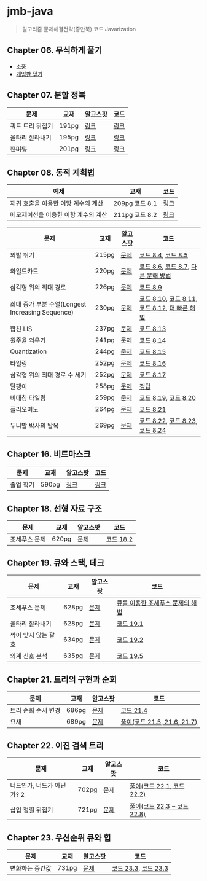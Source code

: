 # jmb-java

> 알고리즘 문제해결전략(종만북) 코드 Javarization

## Chapter 06. 무식하게 풀기

- [소풍](src/main/java/book/jmb/chapter06/picnic/Main.java)
- [게임판 덮기](src/main/java/book/jmb/chapter06/boardcover/Main.java)

## Chapter 07. 분할 정복

| 문제        | 교재    | 알고스팟                                                       | 코드                                                            |
|-----------|-------|------------------------------------------------------------|---------------------------------------------------------------|
| 쿼드 트리 뒤집기 | 191pg | [링크](https://www.algospot.com/judge/problem/read/QUADTREE) | [링크](./src/main/java/book/jmb/chapter07/quadtree/Main.java)   |
| 울타리 잘라내기  | 195pg | [링크](https://algospot.com/judge/problem/read/FENCE)        | [링크](./src/main/java/book/jmb/chapter07/fence/Main.java)      |
| ~~팬미팅~~   | 201pg | [링크](https://algospot.com/judge/problem/read/FANMEETING)   | [링크](./src/main/java/book/jmb/chapter07/fanmeeting/Main.java) |

## Chapter 08. 동적 계획법

| 예제                   | 교재           | 코드                                                   |
|----------------------|--------------|------------------------------------------------------|
| 재귀 호출을 이용한 이항 계수의 계산 | 209pg 코드 8.1 | [링크](src/main/java/book/jmb/chapter08/Code_8_1.java) |
| 메모제이션을 이용한 이항 계수의 계산 | 211pg 코드 8.2 | [링크](src/main/java/book/jmb/chapter08/Code_8_2.java) |

| 문제                                       | 교재    | 알고스팟                                                           | 코드                                                                                                                                                                                                                                                                          |
|------------------------------------------|-------|----------------------------------------------------------------|-----------------------------------------------------------------------------------------------------------------------------------------------------------------------------------------------------------------------------------------------------------------------------|
| 외발 뛰기                                    | 215pg | [문제](https://www.algospot.com/judge/problem/read/JUMPGAME)     | [코드 8.4](./src/main/java/book/jmb/chapter08/jumpgame/Code_8_4.java), [코드 8.5](./src/main/java/book/jmb/chapter08/jumpgame/Code_8_5.java)                                                                                                                                    |
| 와일드카드                                    | 220pg | [문제](https://www.algospot.com/judge/problem/read/WILDCARD)     | [코드 8.6](src/main/java/book/jmb/chapter08/wildcard/Code_8_6.java), [코드 8.7](src/main/java/book/jmb/chapter08/wildcard/Code_8_7.java), [다른 분해 방법](./src/main/java/book/jmb/chapter08/wildcard/OtherSolution.java)                                                            |
| 삼각형 위의 최대 경로                             | 226pg | [문제](https://www.algospot.com/judge/problem/read/TRIANGLEPATH) | [코드 8.9](./src/main/java/book/jmb/chapter08/trianglepath/Code_8_9.java)                                                                                                                                                                                                     |
| 최대 증가 부분 수열(Longest Increasing Sequence) | 230pg | [문제](https://algospot.com/judge/problem/read/LIS)              | [코드 8.10](./src/main/java/book/jmb/chapter08/lis/Code_8_10.java), [코드 8.11](./src/main/java/book/jmb/chapter08/lis/Code_8_11.java), [코드 8.12](./src/main/java/book/jmb/chapter08/lis/Code_8_12.java), [더 빠른 해법](./src/main/java/book/jmb/chapter08/lis/FasterSolution.java) |
| 합친 LIS                                   | 237pg | [문제](https://algospot.com/judge/problem/read/JLIS)             | [코드 8.13](./src/main/java/book/jmb/chapter08/jlis/Code_8_13.java)                                                                                                                                                                                                           |
| 원주율 외우기                                  | 241pg | [문제](https://algospot.com/judge/problem/read/PI)               | [코드 8.14](./src/main/java/book/jmb/chapter08/pi/Code_8_14.java)                                                                                                                                                                                                             |
| Quantization                             | 244pg | [문제](https://algospot.com/judge/problem/read/QUANTIZE)         | [코드 8.15](./src/main/java/book/jmb/chapter08/quantize/Code_8_15.java)                                                                                                                                                                                                       |
| 타일링                                      | 252pg | [문제](https://algospot.com/judge/problem/read/TILING2)          | [코드 8.16](./src/main/java/book/jmb/chapter08/tiling2/Code_8_16.java)                                                                                                                                                                                                        |
| 삼각형 위의 최대 경로 수 세기                        | 252pg | [문제](https://www.algospot.com/judge/problem/read/TRIPATHCNT)   | [코드 8.17](./src/main/java/book/jmb/chapter08/tripathcnt/Code_8_17.java)                                                                                                                                                                                                     |
| 달팽이                                      | 258pg | [문제](https://www.algospot.com/judge/problem/read/SNAIL)        | [정답](./src/main/java/book/jmb/chapter08/snail/Solution.java)                                                                                                                                                                                                                |
| 비대칭 타일링                                  | 259pg | [문제](https://www.algospot.com/judge/problem/read/ASYMTILING)   | [코드 8.19](./src/main/java/book/jmb/chapter08/asymtiling/Code_8_19.java), [코드 8.20](./src/main/java/book/jmb/chapter08/asymtiling/Code_8_20.java)                                                                                                                            |
| 폴리오미노                                    | 264pg | [문제](https://www.algospot.com/judge/problem/read/POLY)         | [코드 8.21](./src/main/java/book/jmb/chapter08/poly/Code_8_21.java)                                                                                                                                                                                                           |
| 두니발 박사의 탈옥                               | 269pg | [문제](https://www.algospot.com/judge/problem/read/NUMB3RS)      | [코드 8.22](./src/main/java/book/jmb/chapter08/numb3rs/Code_8_22.java), [코드 8.23](./src/main/java/book/jmb/chapter08/numb3rs/Code_8_23.java), [코드 8.24](./src/main/java/book/jmb/chapter08/numb3rs/Code_8_24.java)                                                            |

## Chapter 16. 비트마스크

| 문제    | 교재    | 알고스팟                                                         | 코드                                                            |
|-------|-------|--------------------------------------------------------------|---------------------------------------------------------------|
| 졸업 학기 | 590pg | [링크](https://www.algospot.com/judge/problem/read/GRADUATION) | [링크](./src/main/java/book/jmb/chapter16/graduation/Main.java) |

## Chapter 18. 선형 자료 구조

| 문제      | 교재    | 알고스팟                                                       | 코드                                                                    |
|---------|-------|------------------------------------------------------------|-----------------------------------------------------------------------|
| 조세푸스 문제 | 620pg | [문제](https://www.algospot.com/judge/problem/read/JOSEPHUS) | [코드 18.2](./src/main/java/book/jmb/chapter18/josephus/Code_18_2.java) |

## Chapter 19. 큐와 스택, 데크

| 문제          | 교재    | 알고스팟                                                       | 코드                                                                                       |
|-------------|-------|------------------------------------------------------------|------------------------------------------------------------------------------------------|
| 조세푸스 문제     | 628pg | [문제](https://www.algospot.com/judge/problem/read/JOSEPHUS) | [큐를 이용한 조세푸스 문제의 해법](./src/main/java/book/jmb/chapter19/josephus/SolutionWithQueue.java) |
| 울타리 잘라내기    | 628pg | [문제](https://algospot.com/judge/problem/read/FENCE)        | [코드 19.1](./src/main/java/book/jmb/chapter19/fence/Code_19_1.java)                       |
| 짝이 맞지 않는 괄호 | 634pg | [문제](https://algospot.com/judge/problem/read/BRACKETS2)    | [코드 19.2](./src/main/java/book/jmb/chapter19/brackets2/Code_19_2.java)                   |
| 외계 신호 분석    | 635pg | [문제](https://www.algospot.com/judge/problem/read/ITES)     | [코드 19.5](./src/main/java/book/jmb/chapter19/ites/Code_19_5.java)                        |

## Chapter 21. 트리의 구현과 순회

| 문제          | 교재    | 알고스팟                                                        | 코드                                                                                   |
|-------------|-------|-------------------------------------------------------------|--------------------------------------------------------------------------------------|
| 트리 순회 순서 변경 | 686pg | [문제](https://www.algospot.com/judge/problem/read/TRAVERSAL) | [코드 21.4](./src/main/java/book/jmb/chapter21/traversal/Code_21_4.java)               |
| 요새          | 689pg | [문제](https://www.algospot.com/judge/problem/read/FORTRESS)  | [풀이(코드 21.5, 21.6, 21.7)](./src/main/java/book/jmb/chapter21/fortress/Solution.java) |

## Chapter 22. 이진 검색 트리

| 문제               | 교재    | 알고스팟                                                        | 코드                                                                                  |
|------------------|-------|-------------------------------------------------------------|-------------------------------------------------------------------------------------|
| 너드인가, 너드가 아닌가? 2 | 702pg | [문제](https://www.algospot.com/judge/problem/read/NERD2)     | [풀이(코드 22.1, 코드 22.2)](./src/main/java/book/jmb/chapter22/nerd2/Solution.java)      |
| 삽입 정렬 뒤집기        | 721pg | [문제](https://www.algospot.com/judge/problem/read/INSERTION) | [풀이(코드 22.3 ~ 코드 22.8)](./src/main/java/book/jmb/chapter22/insertion/Solution.java) |

## Chapter 23. 우선순위 큐와 힙

| 문제       | 교재    | 알고스팟                                                            | 코드                                                                                                                                                     |
|----------|-------|-----------------------------------------------------------------|--------------------------------------------------------------------------------------------------------------------------------------------------------|
| 변화하는 중간값 | 731pg | [문제](https://www.algospot.com/judge/problem/read/RUNNINGMEDIAN) | [코드 23.3](./src/main/java/book/jmb/chapter23/runningmedian/Code_23_3.java), [코드 23.3](./src/main/java/book/jmb/chapter23/runningmedian/Code_23_4.java) |
